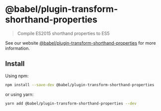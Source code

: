 # @babel/plugin-transform-shorthand-properties

> Compile ES2015 shorthand properties to ES5

See our website [@babel/plugin-transform-shorthand-properties](https://babeljs.io/docs/en/next/babel-plugin-transform-shorthand-properties.html) for more information.

## Install

Using npm:

```bash
npm install --save-dev @babel/plugin-transform-shorthand-properties
```

or using yarn:

```bash
yarn add @babel/plugin-transform-shorthand-properties --dev
```

